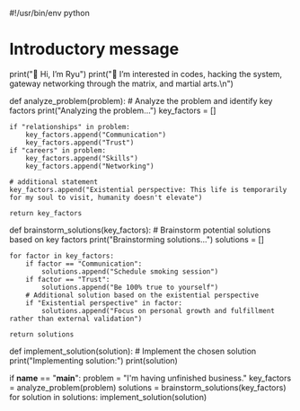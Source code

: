 #!/usr/bin/env python

# Introductory message
print("👋 Hi, I’m Ryu")
print("👀 I’m interested in codes, hacking the system, gateway networking through the matrix, and martial arts.\n")

def analyze_problem(problem):
    # Analyze the problem and identify key factors
    print("Analyzing the problem...")
    key_factors = []

    if "relationships" in problem:
        key_factors.append("Communication")
        key_factors.append("Trust")
    if "careers" in problem:
        key_factors.append("Skills")
        key_factors.append("Networking")

    # additional statement
    key_factors.append("Existential perspective: This life is temporarily for my soul to visit, humanity doesn't elevate")

    return key_factors

def brainstorm_solutions(key_factors):
    # Brainstorm potential solutions based on key factors
    print("Brainstorming solutions...")
    solutions = []

    for factor in key_factors:
        if factor == "Communication":
            solutions.append("Schedule smoking session")
        if factor == "Trust":
            solutions.append("Be 100% true to yourself")
        # Additional solution based on the existential perspective
        if "Existential perspective" in factor:
            solutions.append("Focus on personal growth and fulfillment rather than external validation")

    return solutions

def implement_solution(solution):
    # Implement the chosen solution
    print("Implementing solution:")
    print(solution)

if __name__ == "__main__":
    problem = "I'm having unfinished business."
    key_factors = analyze_problem(problem)
    solutions = brainstorm_solutions(key_factors)
    for solution in solutions:
        implement_solution(solution)
